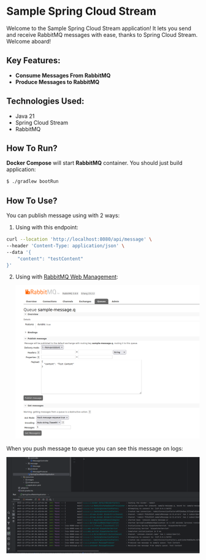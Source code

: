 # Sample Spring Cloud Stream

Welcome to the Sample Spring Cloud Stream application! It lets you send and receive 
RabbitMQ messages with ease, thanks to Spring Cloud Stream. Welcome aboard!

## Key Features:
* **Consume Messages From RabbitMQ**
* **Produce Messages to RabbitMQ**
## Technologies Used:
* Java 21
* Spring Cloud Stream
* RabbitMQ
## How To Run?
**Docker Compose** will start **RabbitMQ** container. You should just build application:
```sh
$ ./gradlew bootRun
```
## How To Use?
You can publish message using with 2 ways:

1. Using with this endpoint:
```sh
curl --location 'http://localhost:8080/api/message' \
--header 'Content-Type: application/json' \
--data '{
    "content": "testContent"
}'
```
2. Using with [RabbitMQ Web Management](http://localhost:15672):


   ![RabbitMQ](./src/main/resources/images/rabbit.png)


When you push message to queue you can see this message on logs:


![Messages](./src/main/resources/images/messages.png)